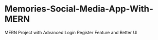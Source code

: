 # Memories-Social-Media-App-With-MERN
MERN Project with Advanced Login Register Feature and Better UI
